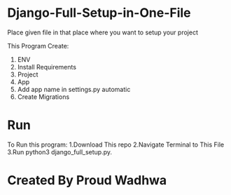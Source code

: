 # Django-Full-Setup-in-One-File

Place given file in that place where you want to setup your project

This Program Create:
1. ENV
2. Install Requirements
3. Project
4. App 
5. Add app name in settings.py automatic 
6. Create Migrations

# Run
To Run this program:
1.Download This repo
2.Navigate Terminal to This File
3.Run python3 django_full_setup.py.

# Created By Proud Wadhwa
